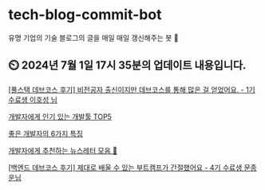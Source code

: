 # tech-blog-commit-bot
유명 기업의 기술 블로그의 글을 매일 매일 갱신해주는 봇 🤖
## ⏲️ 2024년 7월 1일 17시 35분의 업데이트 내용입니다.
[[풀스택 데브코스 후기] 비전공자 출신이지만 데브코스를 통해 많은 걸 얻었어요. - 1기 수료생 이호성 님](https://prgms.tistory.com/227)

[개발자에게 인기 있는 개발툴 TOP5](https://prgms.tistory.com/180)

[좋은 개발자의 6가지 특징](https://prgms.tistory.com/219)

[개발자에게 추천하는 뉴스레터 모음 💌](https://prgms.tistory.com/174)

[[백엔드 데브코스 후기] 제대로 배울 수 있는 부트캠프가 간절했어요 - 4기 수료생 문종운님](https://prgms.tistory.com/223)

